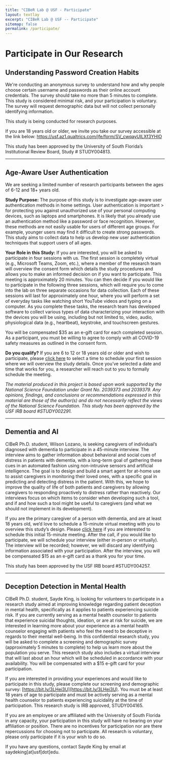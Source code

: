 ```yaml
---
title: "CIBeR Lab @ USF - Participate"
layout: textlay
excerpt: "CIBeR Lab @ USF -- Participate"
sitemap: false
permalink: /participate/
---
```


# Participate in Our Research 

## Understanding Password Creation Habits

We're conducting an anonymous survey to understand how and why people choose certain username and passwords as their online account credentials. The survey should take no more than 5 minutes to complete. This study is considered minimal risk, and your participation is voluntary. The survey will request demographic data but will not collect personally identifying information. 

This study is being conducted for research purposes.

If you are 18 years old or older, we invite you take our survey accessible at the link below: 
https://usf.az1.qualtrics.com/jfe/form/SV_cwqayUILXf3YHIO

This study has been approved by the University of South Florida’s Institutional Review Board, Study # STUDY004813.

<hr />

## Age-Aware User Authentication

We are seeking a limited number of research participants between the ages of 6-12 and 18+ years old.
  
**Study Purpose:** The purpose of this study is to investigate age-aware user authentication methods in home settings. User authentication is important > for protecting you against unauthorized use of your personal computing devices, such as laptops and smartphones. It is likely that you already use an authentication method like a password or face recognition. However, these methods are not easily usable for users of different age groups. For example, younger users may find it difficult to create strong passwords. This study aims to collect data to help us develop new user authentication techniques that support users of all ages.

**Your Role in this Study:** If you are interested, you will be asked to participate in four sessions with us. The first session is completely virtual (e.g., Microsoft Teams, Zoom, etc.), where a member of the research team will overview the consent form which details the study procedures and allows you to make an informed decision on if you want to participate. This meeting is approximately 20 minutes. 
You can then decide if you would like to participate in the following three sessions, which will require you to come into the lab on three separate occasions for data collection. Each of these sessions will last for approximately one hour, where you will perform a set of everyday tasks like watching short YouTube videos and typing on a computer. As you complete these tasks, the research team has developed software to collect various types of data characterizing your interaction with the devices you will be using, including but not limited to, video, audio, physiological data (e.g., heartbeat), keystroke, and touchscreen gestures. 

You will be compensated $35 as an e-gift card for each completed session. As a participant, you must be willing to agree to comply with all COVID-19 safety measures as outlined in the consent form.

**Do you qualify?** If you are 6 to 12 or 18 years old or older and wish to participate, please [click here](https://www.picktime.com/ciber) to select a time to schedule your first session where we will overview the study details. Once you’ve selected a date and time that works for you, 
a researcher will reach out to you to formally schedule the meeting.

*The material produced in this project is based upon work supported by the National Science Foundation under Grant No. 2039373 and 2039379. Any opinions, findings, and conclusions or recommendations expressed in this material are those of the author(s) and do not necessarily reflect the views of the National Science Foundation. This study has been approved by the USF IRB board #STUDY002291.*

<hr />

## Dementia and AI

CIBeR Ph.D. student, Wilson Lozano, is seeking caregivers of individual’s diagnosed with dementia to participate in a 45-minute interview. The interview aims to gather information about behavioral and social cues of distress in patients with dementia, with a long-term goal of gathering these cues in an automated fashion using non-intrusive sensors and artificial intelligence. The goal is to design and build a smart agent for at-home use to assist caregivers in monitoring their loved ones, with a specific goal in predicting and detecting distress in the patient. With this, we hope to improve the quality of life of both patients and caregivers by allowing caregivers to responding proactively to distress rather than reactively. Our interviews focus on which items to consider when developing such a tool, and if and how such a tool might be useful to caregivers (and what we should not implement in its development).
 
If you are the primary caregiver of a person with dementia, and are at least 18 years old, we’d love to schedule a 15-minute virtual meeting with you to overview this study’s design. Please [click here](https://calendly.com/wilsonlozano/ai4dementia) if you are interested to schedule this initial 15-minute meeting. After the call, if you would like to participate, we will schedule your interview (either in-person or virtually). The interview will be recorded; however, we will discard any identifying information associated with your participation. After the interview, you will be compensated $15 as an e-gift card as a thank you for your time.
  
This study has been approved by the USF IRB board #STUDY004257.

<hr />

## Deception Detection in Mental Health

CIBeR Ph.D. student, Sayde King, is looking for volunteers to participate in a research study aimed at improving knowledge regarding patient deception in mental health, specifically as it applies to patients experiencing suicide risk. If you are currently serving as a mental health counselor to patients that experience suicidal thoughts, ideation, or are at risk for suicide, we are interested in learning more about your experience as a mental health counselor engaging with patients who feel the need to be deceptive in regards to their mental well-being. In this confidential research study, you will be asked to complete a screening and demographic survey (approximately 5 minutes to complete) to help us learn more about the population you serve. This research study also includes a virtual interview that will last about an hour which will be scheduled in accordance with your availability. You will be compensated with a $15 e-gift card for your participation.

If you are interested in providing your experiences and would like to participate in this study, please complete our screening and demographic survey: [https://bit.ly/3LHei3U](https://bit.ly/3LHei3U). You must be at least 18 years of age to participate and must be actively serving as a mental health counselor to patients experiencing suicidality at the time of participation. This research study is IRB approved, STUDY004165.

If you are an employee or are affiliated with the University of South Florida in any capacity, your participation in this study will have no bearing on your affiliation or position. There are no incentives for participation nor are there repercussions for choosing not to participate. All research is voluntary, please only participate if it is your wish to do so.

If you have any questions, contact Sayde King by email at saydeking[at]usf[dot]edu.


